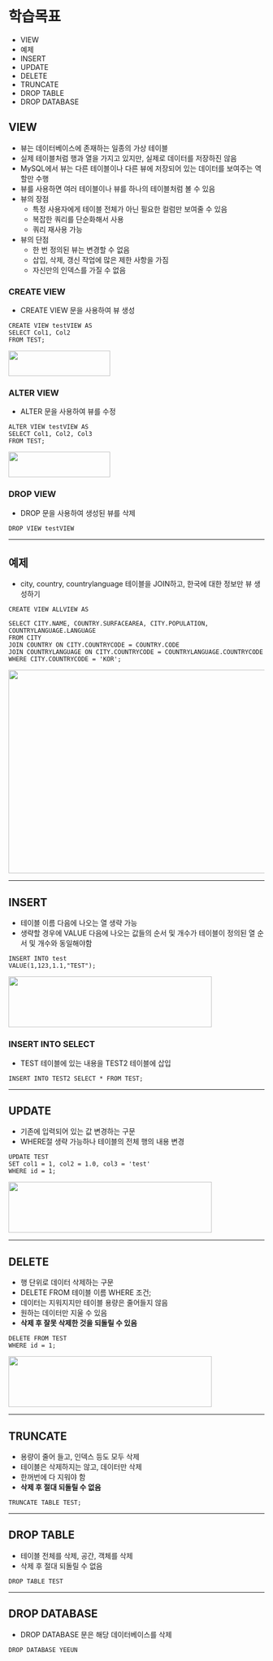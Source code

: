 # 학습목표
- VIEW
- 예제
- INSERT
- UPDATE
- DELETE
- TRUNCATE
- DROP TABLE
- DROP DATABASE

## VIEW
- 뷰는 데이터베이스에 존재하는 일종의 가상 테이블
- 실제 테이블처럼 행과 열을 가지고 있지만, 실제로 데이터를 저장하진 않음
- MySQL에서 뷰는 다른 테이블이나 다른 뷰에 저장되어 있는 데이터를 보여주는 역할만 수행
- 뷰를 사용하면 여러 테이블이나 뷰를 하나의 테이블처럼 볼 수 있음
- 뷰의 장점
  - 특정 사용자에게 테이블 전체가 아닌 필요한 컬럼만 보여줄 수 있음
  - 복잡한 쿼리를 단순화해서 사용
  - 쿼리 재사용 가능
 - 뷰의 단점
   - 한 번 정의된 뷰는 변경할 수 없음
   - 삽입, 삭제, 갱신 작업에 많은 제한 사항을 가짐
   - 자신만의 인덱스를 가질 수 없음

### CREATE VIEW
- CREATE VIEW 문을 사용하여 뷰 생성
```
CREATE VIEW testVIEW AS
SELECT Col1, Col2
FROM TEST;
```
<img src=https://user-images.githubusercontent.com/89372098/136186596-c7bf6549-c034-44e7-beec-559f75b7dd5d.png width="200" height="50"/>


### ALTER VIEW
- ALTER 문을 사용하여 뷰를 수정
```
ALTER VIEW testVIEW AS
SELECT Col1, Col2, Col3
FROM TEST;
```
<img src=https://user-images.githubusercontent.com/89372098/136186634-86220988-aae9-4806-a3d1-d8cd71eaf386.png width="200" height="50"/>

### DROP VIEW
- DROP 문을 사용하여 생성된 뷰를 삭제
```
DROP VIEW testVIEW
```
- - -
## 예제
- city, country, countrylanguage 테이블을 JOIN하고, 한국에 대한 정보만 뷰 생성하기
```
CREATE VIEW ALLVIEW AS

SELECT CITY.NAME, COUNTRY.SURFACEAREA, CITY.POPULATION, COUNTRYLANGUAGE.LANGUAGE 
FROM CITY
JOIN COUNTRY ON CITY.COUNTRYCODE = COUNTRY.CODE
JOIN COUNTRYLANGUAGE ON CITY.COUNTRYCODE = COUNTRYLANGUAGE.COUNTRYCODE
WHERE CITY.COUNTRYCODE = 'KOR';
```
<img src=https://user-images.githubusercontent.com/89372098/136188427-0483cde0-6fff-4d92-a453-629eddb81a1f.png width="600" height="400"/>

- - -
## INSERT
- 테이블 이름 다음에 나오는 열 생략 가능
- 생략할 경우에 VALUE 다음에 나오는 값들의 순서 및 개수가 테이블이 정의된 열 순서 및 개수와 동일해야함
```
INSERT INTO test
VALUE(1,123,1.1,"TEST");
```
<img src=https://user-images.githubusercontent.com/89372098/136188971-289f6554-ba46-4928-84a5-84d5fe9c469b.png width="400" height="100"/>

### INSERT INTO SELECT
- TEST 테이블에 있는 내용을 TEST2 테이블에 삽입
```
INSERT INTO TEST2 SELECT * FROM TEST;
```
- - -
## UPDATE
- 기존에 입력되어 있는 값 변경하는 구문
- WHERE절 생략 가능하나 테이블의 전체 행의 내용 변경
```
UPDATE TEST
SET col1 = 1, col2 = 1.0, col3 = 'test'
WHERE id = 1;
```
<img src=https://user-images.githubusercontent.com/89372098/136189699-10731b8e-2092-48e1-aae7-89d17020d6da.png width="400" height="100"/>

- - -
## DELETE
- 행 단위로 데이터 삭제하는 구문
- DELETE FROM 테이블 이름 WHERE 조건;
- 데이터는 지워지지만 테이블 용량은 줄어들지 않음
- 원하는 데이터만 지울 수 있음
- **삭제 후 잘못 삭제한 것을 되돌릴 수 있음**
```
DELETE FROM TEST
WHERE id = 1;
```
<img src=https://user-images.githubusercontent.com/89372098/136190005-786b7c6c-70a3-4be3-a6bb-4d0fc8139dbd.png width="400" height="100"/>

- - -
## TRUNCATE
- 용량이 줄어 들고, 인덱스 등도 모두 삭제
- 테이블은 삭제하지는 않고, 데이터만 삭제
- 한꺼번에 다 지워야 함
- **삭제 후 절대 되돌릴 수 없음**
```
TRUNCATE TABLE TEST;
```
- - -
## DROP TABLE 
- 테이블 전체를 삭제, 공간, 객체를 삭제
- 삭제 후 절대 되돌릴 수 없음
```
DROP TABLE TEST
```
- - - 
## DROP DATABASE
- DROP DATABASE 문은 해당 데이터베이스를 삭제
```
DROP DATABASE YEEUN
```
